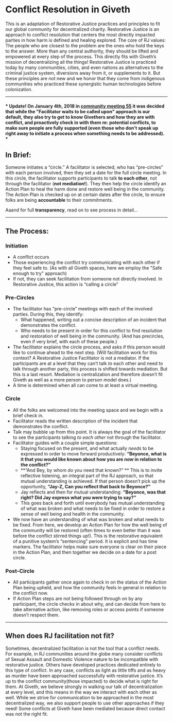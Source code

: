 # **Conflict Resolution in Giveth**

This is an adaptation of Restorative Justice practices and principles to fit our global community for decentralized charity. 
Restorative Justice is an approach to conflict resolution that centers the most directly impacted parties in how harm is defined and healing explored. The core of RJ values: The people who are closest to the problem are the ones who hold the keys to the answer. More than any central authority, they should be lifted and empowered at every step of the process. This directly fits with Giveth’s mission of decentralizing all the things! Restorative Justice is practiced today by many communities, cities, and even nations as alternatives to the criminal justice system, diversions away from it, or supplements to it. But these principles are not new and we honor that they come from indigenous communities who practiced these synergistic human technologies before colonization. 

----------------------------------------------

#### * Update! On January 4th, 2018 in [community meeting 55](https://wiki.giveth.io/protocol/community-meeting-55/) it was decided that while the "Facilitator waits to be called upon" approach is our default, they also try to get to know Givethers and how they are with conflict, and proactively check in with them re: potential conflicts, to make sure people are fully supported (even those who don't speak up right away to initiate a process when something needs to be addressed). * 

## In Brief:

Someone initiates a “circle.” A facilitator is selected, who has “pre-circles” with each person involved, then they set a date for the full circle meeting. In this circle, the facilitator supports participants to talk **to each other**, not through the facilitator (**not mediation!**). They then help the circle identify an Action Plan to heal the harm done and restore well being in the community. The Action Plan is checked up on at certain dates after the circle, to ensure folks are being **accountable** to their commitments.

Aaand for full **transparency**, read on to see process in detail...

----------------------------------------------

## The Process:

### Initiation
- A conflict occurs
- Those experiencing the conflict try communicating with each other if they feel safe to. (As with all Giveth spaces, here we employ the "Safe enough to try" approach) 
- If not, they can seek facilitation from someone not directly involved. In Restorative Justice, this action is “calling a circle”
### Pre-Circles
- The facilitator has “pre-circle” meetings with each of the involved parties. During this, they identify:
  - What happened, writing out a concise description of an incident that demonstrates the conflict.
  - Who needs to be present in order for this conflict to find resolution and restoration of well being in the community. (And has precircles, even if very brief, with each of these people.)
- The facilitator explains the circle process, and asks if this person would like to continue ahead to the next step. (Will facilitation work for this context? A Restorative Justice Facilitator is not a mediator. If the participants are at a level that they can’t talk *to* each other and need to talk through another party, this process is shifted towards mediation. But this is a last resort. Mediation is centralization and therefore doesn’t fit Giveth as well as a more person to person model does.) 
- A time is determined when all can come to at least a virtual meeting.
### Circle
- All the folks are welcomed into the meeting space and we begin with a brief check in. 
- Facilitator reads the written description of the incident that demonstrates the conflict.
- Talk may bubble up from this point. It is always the goal of the facilitator to see the participants talking *to each other* not through the facilitator. 
- Facilitator guides with a couple simple questions: 
  - Staying focused on the present, and what actually *needs* to be expressed in order to move forward productively: **“Beyonce, what is it that you would like known about how you are *now* in relation to the conflict?”**
  - **“And Bey, by whom do you need that known?” ** This is to invite reflective listening, an integral part of the RJ approach, so that mutual understanding is achieved. If that person doesn’t pick up the opportunity, **“Jay-Z, Can you reflect that back to Beyonce?”** 
  - Jay reflects and then for mutual understanding: **“Beyonce, was that right? Did Jay express what you were trying to say?”**
  - This goes back and forth until everybody has mutual understanding of what was broken and what needs to be fixed in order to restore a sense of well being and health in the community. 
- We now have an understanding of what was broken and what needs to be fixed. From here, we develop an Action Plan for how the well being of the community will be restored (often times to even better than it was before the conflict stirred things up!). This is the restorative equivalent of a punitive system’s “sentencing” period. It is explicit and has time markers. The facilitator helps make sure everyone is clear on their piece in the Action Plan, and then together we decide on a date for a post circle. 

### Post-Circle
- All participants gather once again to check in on the status of the Action Plan being upheld, and how the community feels in general in relation to the conflict now. 
- If Action Plan steps are not being followed through on by any participant, the circle checks in about why, and can decide from here to take alternative action, like removing roles or access points if someone doesn’t respect them. 


---------------------------

## When does RJ facilitation not fit?

Sometimes, decentralized facilitation is not the tool that a conflict needs. For example, in RJ communities around the globe many consider conflicts of Sexual Assault and Domestic Violence nature to be incompatible with restorative justice. Others have developed practices dedicated entirely to this type of conflict. In any case, conflicts as light as little tiffs and as heavy as murder have been approached successfully with restorative justice. It’s up to the conflict community(those impacted) to decide what is right for them. At Giveth, we believe strongly in walking our talk of decentralization at every level, and this means in the way we interact with each other as well. While we strive for communication to be approached in the most decentralized way, we also support people to use other approaches if they need! Some conflicts at Giveth have been mediated because direct contact was not the right fit.

